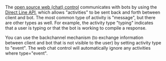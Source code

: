The <a href="https://github.com/Microsoft/BotFramework-WebChat" target="_blank">open source web (chat) control</a> 
communicates with bots by using the [Direct Line API](https://docs.botframework.com/en-us/restapi/DirectLine3/#navtitle), 
which allows "activities" to be sent back and forth between client and bot. 
The most common type of activity is "message", but there are other types as well. 
For example, the activity type "typing" indicates that a user is typing or that the bot is working to compile a response. 

You can use the backchannel mechanism (to exchange information between client and bot that is not visible to the user) 
by setting activity type to "event". The web chat control will automatically ignore any activities where type="event".